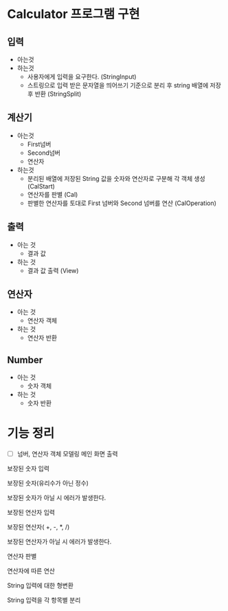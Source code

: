 # Calculator 프로그램 구현

## 입력
* 아는것
* 하는것
    * 사용자에게 입력을 요구한다. (StringInput)
    * 스트링으로 입력 받은 문자열을 띄어쓰기 기준으로 분리 후 string 배열에 저장후 반환 (StringSplit)
## 계산기
* 아는것 
    * First넘버 
    * Second넘버
    * 연산자
* 하는것
    * 분리된 배열에 저장된 String 값을 숫자와 연산자로 구분해 각 객체 생성 (CalStart)
    * 연산자를 판별 (Cal)
    * 판별한 연산자를 토대로 First 넘버와 Second 넘버를 연산 (CalOperation)
## 출력
* 아는 것
    * 결과 값 
* 하는 것
    * 결과 값 출력 (View) 
## 연산자
* 아는 것
    * 연산자 객체
* 하는 것 
    * 연산자 반환 
## Number
* 아는 것
    * 숫자 객체 
* 하는 것 
    * 숫자 반환 
    
# 기능 정리
- [ ] 넘버, 연산자 객체 모델링
메인 화면 출력

보장된 숫자 입력

보장된 숫자(유리수가 아닌 정수)

보장된 숫자가 아닐 시 에러가 발생한다.

보장된 연산자 입력

보장된 연산자( +, -, *, /)

보장된 연산자가 아닐 시 에러가 발생한다.

연산자 판별

연산자에 따른 연산

String 입력에 대한 형변환

String 입력을 각 항목별 분리
